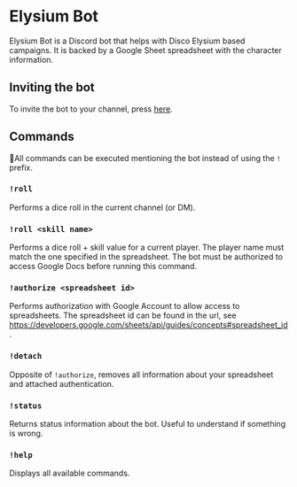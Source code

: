 # Elysium Bot

Elysium Bot is a Discord bot that helps with Disco Elysium based campaigns. It is backed by a Google Sheet spreadsheet with the character information.

## Inviting the bot

To invite the bot to your channel, press [here](https://discord.com/api/oauth2/authorize?client_id=777603092321402932&permissions=1379392&scope=bot).

## Commands

📝All commands can be executed mentioning the bot instead of using the `!` prefix.

### `!roll`

Performs a dice roll in the current channel (or DM).

### `!roll <skill name>`

Performs a dice roll + skill value for a current player. The player name must match the one specified in the spreadsheet. The bot must be authorized to access Google Docs before running this command.

### `!authorize <spreadsheet id>`

Performs authorization with Google Account to allow access to spreadsheets. The spreadsheet id can be found in the url, see https://developers.google.com/sheets/api/guides/concepts#spreadsheet_id.

### `!detach`

Opposite of `!authorize`, removes all information about your spreadsheet and attached authentication.

### `!status`

Returns status information about the bot. Useful to understand if something is wrong.

### `!help`

Displays all available commands.